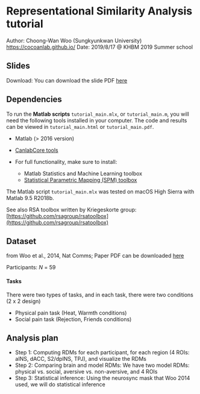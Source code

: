 # Representational Similarity Analysis tutorial

Author: Choong-Wan Woo (Sungkyunkwan University) https://cocoanlab.github.io/
Date: 2019/8/17 @ KHBM 2019 Summer school

## Slides

Download: You can download the slide PDF [here](/slide/Woo_KHBM2019_summerschool_RSA.pdf)

## Dependencies

To run the **Matlab scripts** `tutorial_main.mlx`, or `tutorial_main.m`, you will need the following tools installed in your computer. The code and results can be viewed in `tutorial_main.html` or `tutorial_main.pdf`. 

+ Matlab (> 2016 version)

+ [CanlabCore tools](https://github.com/canlab/CanlabCore)

+ For full functionality, make sure to install:
	- Matlab Statistics and Machine Learning toolbox
	- [Statistical Parametric Mapping (SPM) toolbox](https://www.fil.ion.ucl.ac.uk/spm/) 

The Matlab script `tutorial_main.mlx` was tested on macOS High Sierra with Matlab 9.5 R2018b.


See also RSA toolbox written by Kriegeskorte group: [https://github.com/rsagroup/rsatoolbox](https://github.com/rsagroup/rsatoolbox)

## Dataset
from Woo et al., 2014, Nat Comms; Paper PDF can be downloaded [here](https://cocoanlab.github.io/pdfs/Woo_2014_NatComms.pdf)

Participants: _N_ = 59

#### Tasks
There were two types of tasks, and in each task, there were two conditions (2 x 2 design)
- Physical pain task (Heat, Warmth conditions)
- Social pain task (Rejection, Friends conditions)

## Analysis plan
- Step 1: Computing RDMs for each participant, for each region (4 ROIs: aINS, dACC, S2/dpINS, TPJ),  and visualize the RDMs
- Step 2: Comparing brain and model RDMs: We have two model RDMs: physical vs. social, aversive vs. non-aversive, and 4 ROIs
- Step 3: Statistical inference: Using the neurosync mask that Woo 2014 used, we will do statistical inference
